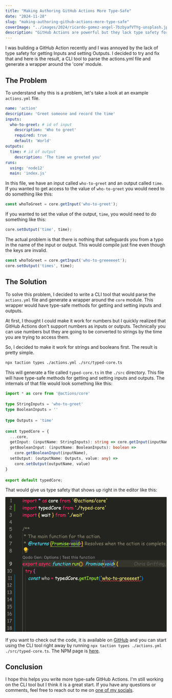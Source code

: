 ```yaml
---
title: "Making Authoring GitHub Actions More Type-Safe"
date: "2024-11-28"
slug: "making-authoring-github-actions-more-type-safe"
coverImage: "../images/2024/ricardo-gomez-angel-7bzbyafVTYg-unsplash.jpg"
description: "GitHub Actions are powerful but they lack type safety for certain things. I decided to try and fix that and here is the result, a CLI tool to parse the actions.yml file and generate a wrapper around the 'core' module."
---
```


I was building a GitHub Action recently and I was annoyed by the lack of type safety for getting Inputs and setting Outputs. I decided to try and fix that and here is the result, a CLI tool to parse the actions.yml file and generate a wrapper around the 'core' module.

## The Problem

To understand  why this is a problem, let's take a look at an example `actions.yml` file.

```yaml
name: 'action'
description: 'Greet someone and record the time'
inputs:
  who-to-greet: # id of input
    description: 'Who to greet'
    required: true
    default: 'World'
outputs:
  time: # id of output
    description: 'The time we greeted you'
runs:
  using: 'node12'
  main: 'index.js'
```

In this file, we have an input called `who-to-greet` and an output called `time`. If you wanted to get access to the value of `who-to-greet` you would need to do something like this:

```typescript
const whoToGreet = core.getInput('who-to-greet');
```

If you wanted to set the value of the output, `time`, you would need to do something like this:

```typescript
core.setOutput('time', time);
```

The actual problem is that there is nothing that safeguards you from a typo in the name of the input or output. This would compile just fine even though the keys are invalid.

```typescript
const whoToGreet = core.getInput('who-to-greeeeeet');
core.setOutput('times', time);
```

## The Solution

To solve this problem, I decided to write a CLI tool that would parse the `actions.yml` file and generate a wrapper around the `core` module. This wrapper would have type-safe methods for getting and setting inputs and outputs.

At first, I thought I could make it work for numbers but I quickly realized that GitHub Actions don't support numbers as inputs or outputs. Technically you can use numbers but they are going to be converted to strings by the time you are trying to access them.

So, I decided to make it work for strings and booleans first. The result is pretty simple.

```sh
npx taction types ./actions.yml ./src/typed-core.ts
```

This will generate a file called `typed-core.ts` in the `./src` directory. This file will have type-safe methods for getting and setting inputs and outputs. The internals of that file would look something like this:

```typescript
import * as core from '@actions/core'

type StringInputs = 'who-to-greet'
type BooleanInputs = ''

type Outputs = 'time'

const typedCore = {
  ...core,
  getInput: (inputName: StringInputs): string => core.getInput(inputName),
  getBooleanInput: (inputName: BooleanInputs): boolean =>
    core.getBooleanInput(inputName),
  setOutput: (outputName: Outputs, value: any) =>
    core.setOutput(outputName, value)
}

export default typedCore;
```

That would give us type safety that shows up right in the editor like this:

![Type safety in the editor](../images/2024/taction-result.png)

If you want to check out the code, it is available on [GitHub](https://github.com/cmgriffing/taction) and you can start using the CLI tool right away by running `npx taction types ./actions.yml ./src/typed-core.ts`. The NPM page is [here](https://www.npmjs.com/package/taction).

## Conclusion

I hope this helps you write more type-safe GitHub Actions. I'm still working on the CLI tool but I think it is a great start. If you have any questions or comments, feel free to reach out to me on [one of my socials](https://cmgriffing.com).

